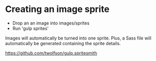 # Creating an image sprite

- Drop an an image into images/sprites
- Run 'gulp sprites'

Images will automatically be turned into one sprite. Plus, a Sass file will automatically be generated containing the sprite details.

https://github.com/twolfson/gulp.spritesmith